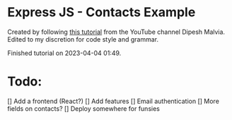 # Express JS - Contacts Example

Created by following [this tutorial](https://www.youtube.com/watch?v=H9M02of22z4) from the YouTube channel Dipesh Malvia.
Edited to my discretion for code style and grammar.

Finished tutorial on 2023-04-04 01:49.

# Todo:
[] Add a frontend (React?)
[] Add features
    [] Email authentication
    [] More fields on contacts?
[] Deploy somewhere for funsies